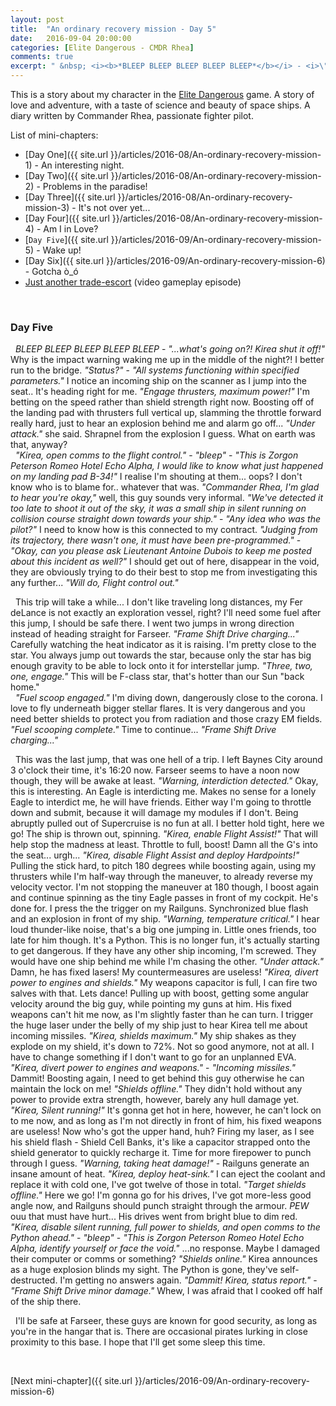 ```yaml
---
layout: post
title:  "An ordinary recovery mission - Day 5"
date:   2016-09-04 20:00:00
categories: [Elite Dangerous - CMDR Rhea]
comments: true
excerpt: " &nbsp; <i><b>*BLEEP BLEEP BLEEP BLEEP BLEEP*</b></i> - <i>\"...what's going on?! Kirea shut it off!\"</i> Why is the impact warning waking me up in the middle of the night?! I better run to the bridge. <i>\"Status?\"</i> - <i>\"All systems functioning within specified parameters.\"</i> I notice an incoming ship on the scanner as I jump into the seat.. It's heading right for me. <i>\"Engage thrusters, maximum power!\"</i> I'm betting on the speed rather than shield strength right now. Boosting off of the landing pad with thrusters full vertical up, slamming the throttle forward really hard, just to hear an explosion behind me and alarm go off... <i>\"Under attack.\"</i> she said. Shrapnel from the explosion I guess. What on earth was that, anyway?"
---
```

This is a story about my character in the [Elite Dangerous](https://www.youtube.com/watch?v=yEjNmKpVAgc) game.
A story of love and adventure, with a taste of science and beauty of space ships. A diary written by Commander Rhea, passionate fighter pilot.

List of mini-chapters:
* [Day One]({{ site.url }}/articles/2016-08/An-ordinary-recovery-mission-1) - An interesting night.
* [Day Two]({{ site.url }}/articles/2016-08/An-ordinary-recovery-mission-2) - Problems in the paradise!
* [Day Three]({{ site.url }}/articles/2016-08/An-ordinary-recovery-mission-3) - It's not over yet...
* [Day Four]({{ site.url }}/articles/2016-08/An-ordinary-recovery-mission-4) - Am I in Love?
* [`Day Five`]({{ site.url }}/articles/2016-09/An-ordinary-recovery-mission-5) - Wake up!
* [Day Six]({{ site.url }}/articles/2016-09/An-ordinary-recovery-mission-6) - Gotcha ò\_ó
* [Just another trade-escort](https://www.youtube.com/watch?v=O3zY_zafRLQ) (video gameplay episode)

&nbsp;

### Day Five

 &nbsp; _*BLEEP BLEEP BLEEP BLEEP BLEEP*_ - _"...what's going on?! Kirea shut it off!"_ Why is the impact warning waking me up in the middle of the night?! I better run to the bridge. _"Status?"_ - _"All systems functioning within specified parameters."_ I notice an incoming ship on the scanner as I jump into the seat.. It's heading right for me. _"Engage thrusters, maximum power!"_ I'm betting on the speed rather than shield strength right now. Boosting off of the landing pad with thrusters full vertical up, slamming the throttle forward really hard, just to hear an explosion behind me and alarm go off... _"Under attack."_ she said. Shrapnel from the explosion I guess. What on earth was that, anyway?
<br /> &nbsp; _"Kirea, open comms to the flight control."_ - _"bleep"_ - _"This is Zorgon Peterson Romeo Hotel Echo Alpha, I would like to know what just happened on my landing pad B-34!"_ I realise I'm shouting at them... oops? I don't know who is to blame for.. whatever that was. _"Commander Rhea, I'm glad to hear you're okay,"_ well, this guy sounds very informal. _"We've detected it too late to shoot it out of the sky, it was a small ship in silent running on collision course straight down towards your ship."_ - _"Any idea who was the pilot?"_ I need to know how is this connected to my contract. _"Judging from its trajectory, there wasn't one, it must have been pre-programmed."_ - _"Okay, can you please ask Lieutenant Antoine Dubois to keep me posted about this incident as well?"_ I should get out of here, disappear in the void, they are obviously trying to do their best to stop me from investigating this any further... _"Will do, Flight control out."_

 &nbsp; This trip will take a while... I don't like traveling long distances, my Fer deLance is not exactly an exploration vessel, right? I'll need some fuel after this jump, I should be safe there. I went two jumps in wrong direction instead of heading straight for Farseer. _"Frame Shift Drive charging..."_ Carefully watching the heat indicator as it is raising. I'm pretty close to the star. You always jump out towards the star, because only the star has big enough gravity to be able to lock onto it for interstellar jump. _"Three, two, one, engage."_ This will be F-class star, that's hotter than our Sun "back home."
<br /> &nbsp; _"Fuel scoop engaged."_ I'm diving down, dangerously close to the corona. I love to fly underneath bigger stellar flares. It is very dangerous and you need better shields to protect you from radiation and those crazy EM fields. _"Fuel scooping complete."_ Time to continue... _"Frame Shift Drive charging..."_

 &nbsp; This was the last jump, that was one hell of a trip. I left Baynes City around 3 o'clock their time, it's 16:20 now. Farseer seems to have a noon now though, they will be awake at least. _"Warning, interdiction detected."_ Okay, this is interesting. An Eagle is interdicting me. Makes no sense for a lonely Eagle to interdict me, he will have friends. Either way I'm going to throttle down and submit, because it will damage my modules if I don't. Being abruptly pulled out of Supercruise is no fun at all. I better hold tight, here we go! The ship is thrown out, spinning. _"Kirea, enable Flight Assist!"_ That will help stop the madness at least. Throttle to full, boost! Damn all the G's into the seat... urgh... _"Kirea, disable Flight Assist and deploy Hardpoints!"_ Pulling the stick hard, to pitch 180 degrees while boosting again, using my thrusters while I'm half-way through the maneuver, to already reverse my velocity vector. I'm not stopping the maneuver at 180 though, I boost again and continue spinning as the tiny Eagle passes in front of my cockpit. He's done for. I press the the trigger on my Railguns. Synchronized blue flash and an explosion in front of my ship. _"Warning, temperature critical."_ I hear loud thunder-like noise, that's a big one jumping in. Little ones friends, too late for him though. It's a Python. This is no longer fun, it's actually starting to get dangerous. If they have any other ship incoming, I'm screwed. They would have one ship behind me while I'm chasing the other. _"Under attack."_ Damn, he has fixed lasers! My countermeasures are useless! _"Kirea, divert power to engines and shields."_ My weapons capacitor is full, I can fire two salves with that. Lets dance! Pulling up with boost, getting some angular velocity around the big guy, while pointing my guns at him. His fixed weapons can't hit me now, as I'm slightly faster than he can turn. I trigger the huge laser under the belly of my ship just to hear Kirea tell me about incoming missiles. _"Kirea, shields maximum."_ My ship shakes as they explode on my shield, it's down to 72%. Not so good anymore, not at all. I have to change something if I don't want to go for an unplanned EVA. _"Kirea, divert power to engines and weapons."_ - _"Incoming missiles."_ Dammit! Boosting again, I need to get behind this guy otherwise he can maintain the lock on me! _"Shields offline."_ They didn't hold without any power to provide extra strength, however, barely any hull damage yet. _"Kirea, Silent running!"_ It's gonna get hot in here, however, he can't lock on to me now, and as long as I'm not directly in front of him, his fixed weapons are useless! Now who's got the upper hand, huh? Firing my laser, as I see his shield flash - Shield Cell Banks, it's like a capacitor strapped onto the shield generator to quickly recharge it. Time for more firepower to punch through I guess. _"Warning, taking heat damage!"_ - Railguns generate an insane amount of heat. _"Kirea, deploy heat-sink."_ I can eject the coolant and replace it with cold one, I've got twelve of those in total. _"Target shields offline."_ Here we go! I'm gonna go for his drives, I've got more-less good angle now, and Railguns should punch straight through the armour. _*PEW*_ ouu that must have hurt... His drives went from bright blue to dim red. _"Kirea, disable silent running, full power to shields, and open comms to the Python ahead."_ - _"bleep"_ - _"This is Zorgon Peterson Romeo Hotel Echo Alpha, identify yourself or face the void."_ ...no response. Maybe I damaged their computer or comms or something? _"Shields online."_ Kirea announces as a huge explosion blinds my sight. The Python is gone, they've self-destructed. I'm getting no answers again. _"Dammit! Kirea, status report."_ - _"Frame Shift Drive minor damage."_ Whew, I was afraid that I cooked off half of the ship there.

 &nbsp; I'll be safe at Farseer, these guys are known for good security, as long as you're in the hangar that is. There are occasional pirates lurking in close proximity to this base. I hope that I'll get some sleep this time.

&nbsp;

[Next mini-chapter]({{ site.url }}/articles/2016-09/An-ordinary-recovery-mission-6)
